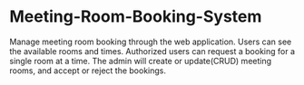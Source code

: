 # Meeting-Room-Booking-System
Manage meeting room booking through the web application. Users can see the available rooms and times. Authorized users can request a booking for a single room at a time. The admin will create or update(CRUD) meeting rooms, and accept or reject the bookings.
